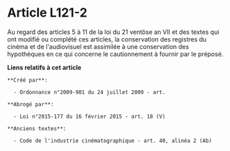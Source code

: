 # Article L121-2

Au regard des articles 5 à 11 de la loi du 21 ventôse an VII et des textes qui ont modifié ou complété ces articles, la
conservation des registres du cinéma et de l'audiovisuel est assimilée à une conservation des hypothèques en ce qui concerne
le cautionnement à fournir par le préposé.

**Liens relatifs à cet article**

	**Créé par**:

	  - Ordonnance n°2009-901 du 24 juillet 2009 - art.

	**Abrogé par**:

	  - Loi n°2015-177 du 16 février 2015 - art. 18 (V)

	**Anciens textes**:

	  - Code de l'industrie cinématographique - art. 40, alinéa 2 (Ab)
